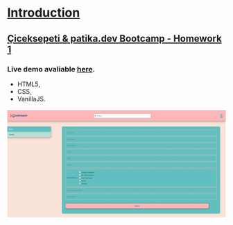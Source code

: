 # <u>Introduction</u>

## <u>Çiceksepeti & patika.dev Bootcamp - Homework 1</u>

### Live demo avaliable [here](https://ebubekirrzgr.github.io/CicekSepeti-Patika.dev-Bootcamp-HomeWork-1/).

- HTML5, 
- CSS, 
- VanillaJS.

![proje](./img/proje.gif)
